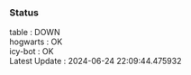 ### Status


table : DOWN  
hogwarts : OK  
icy-bot : OK  
Latest Update : 2024-06-24 22:09:44.475932
